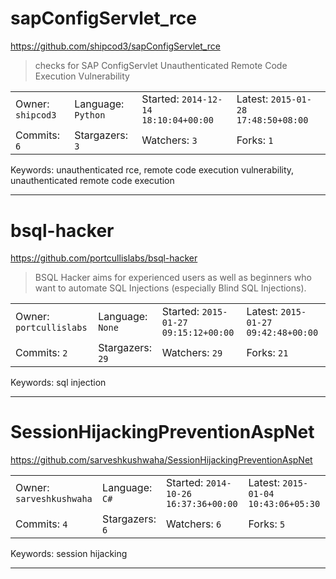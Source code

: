 # sapConfigServlet_rce

https://github.com/shipcod3/sapConfigServlet_rce
<blockquote>
checks for SAP ConfigServlet Unauthenticated Remote Code Execution Vulnerability
</blockquote>

<table><tr>
<tr><td>Owner: <code>shipcod3</code></td>
    <td>Language: <code>Python</code></td>
    <td>Started: <code>2014-12-14 18:10:04+00:00</code></td>
    <td>Latest: <code>2015-01-28 17:48:50+08:00</code></td></tr>
<tr><td>Commits: <code>6</code></td>
    <td>Stargazers: <code>3</code></td>
    <td>Watchers: <code>3</code></td>
    <td>Forks: <code>1</code></td></tr>
</table>
Keywords: unauthenticated rce, remote code execution vulnerability, unauthenticated remote code execution

---

# bsql-hacker

https://github.com/portcullislabs/bsql-hacker
<blockquote>
BSQL Hacker aims for experienced users as well as beginners who want to automate SQL Injections (especially Blind SQL Injections).
</blockquote>

<table><tr>
<tr><td>Owner: <code>portcullislabs</code></td>
    <td>Language: <code>None</code></td>
    <td>Started: <code>2015-01-27 09:15:12+00:00</code></td>
    <td>Latest: <code>2015-01-27 09:42:48+00:00</code></td></tr>
<tr><td>Commits: <code>2</code></td>
    <td>Stargazers: <code>29</code></td>
    <td>Watchers: <code>29</code></td>
    <td>Forks: <code>21</code></td></tr>
</table>
Keywords: sql injection

---

# SessionHijackingPreventionAspNet

https://github.com/sarveshkushwaha/SessionHijackingPreventionAspNet
<blockquote>
<no description>
</blockquote>

<table><tr>
<tr><td>Owner: <code>sarveshkushwaha</code></td>
    <td>Language: <code>C#</code></td>
    <td>Started: <code>2014-10-26 16:37:36+00:00</code></td>
    <td>Latest: <code>2015-01-04 10:43:06+05:30</code></td></tr>
<tr><td>Commits: <code>4</code></td>
    <td>Stargazers: <code>6</code></td>
    <td>Watchers: <code>6</code></td>
    <td>Forks: <code>5</code></td></tr>
</table>
Keywords: session hijacking

---

